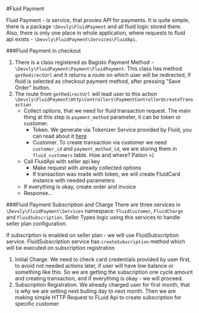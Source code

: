 #Fluid Payment

Fluid Payment - is service, that provies API for payments.
It is quite simple, there is a package `\Devvly\FluidPayment` and all fluid logic stored there.
Also, there is only one place in whole application, where requests to fluid api exists - 
`\Devvly\FluidPayment\Services\FluidApi`.

###Fluid Payment in checkout
1) There is a class registered as Bagisto Payment Method - `\Devvly\FluidPayment\Payment\FluidPayment`. This class has 
   method `getRedirectUrl` and it returns a route on which user will be redirected, if fluid is selected as checkout 
   payment method, after pressing "Save Order" button.
2) The route from `getRedirectUrl` will lead user to this action 
   `\Devvly\FluidPayment\Http\Controllers\PaymentController@createTransaction`
    - Collect options, that we need for fluid transaction request. The main thing at this step is
      `payment_method` parameter, it can be token or customer. 
        - Token. We generate via Tokenizer Service provided by Fluid, you can read about it 
          [here](https://sandbox.fluidpay.com/docs/tokenizer/)
        - Customer. To create transaction via customer we need `customer_id` and `payment_method_id`, we are storing
          them in `fluid_customers` table. How and where? Pation =)
    - Call FluidApi with seller api key
        - Make request with already collected options
        - If transaction was made with token, we will create FluidCard instance with needed parameters
    - If everything is okay, create order and invoice
    - Response...

###Fluid Payment Subscription and Charge
There are three services in `\Devvly\FluidPayment\Services` namespace: `FluidCustomer`, `FluidCharge` and 
`FluidSubscription`. Seller Types logic using this services to handle seller plan configuration.

If subscription is enabled on seller plan - we will use FluidSubscription service.
FluidSubscription service has `createSubscription` method which will be executed on subscription registration
1) Initial Charge. We need to check card credentials provided by user first, to avoid not needed actions later, if user
   will have low balance or something like this. So we are getting the subscription one cycle amount and creating
   transaction, and if everything is okay - we will proceed.
2) Subscription Registration. We already charged user for first month, that is why we are setting next bulling day
   to next month. Then we are making simple HTTP Request to FLuid Api to create subscription for specific customer